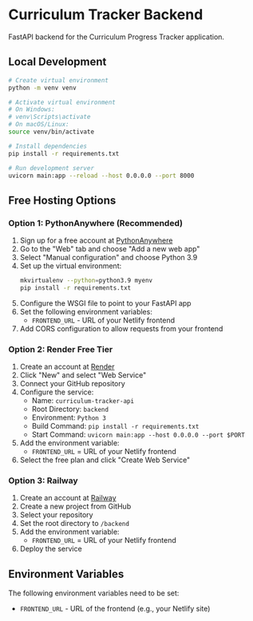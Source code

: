 # Curriculum Tracker Backend

FastAPI backend for the Curriculum Progress Tracker application.

## Local Development

```bash
# Create virtual environment
python -m venv venv

# Activate virtual environment
# On Windows:
# venv\Scripts\activate
# On macOS/Linux:
source venv/bin/activate

# Install dependencies
pip install -r requirements.txt

# Run development server
uvicorn main:app --reload --host 0.0.0.0 --port 8000
```

## Free Hosting Options

### Option 1: PythonAnywhere (Recommended)

1. Sign up for a free account at [PythonAnywhere](https://www.pythonanywhere.com/)
2. Go to the "Web" tab and choose "Add a new web app"
3. Select "Manual configuration" and choose Python 3.9
4. Set up the virtual environment:
   ```bash
   mkvirtualenv --python=python3.9 myenv
   pip install -r requirements.txt
   ```
5. Configure the WSGI file to point to your FastAPI app
6. Set the following environment variables:
   - `FRONTEND_URL` - URL of your Netlify frontend
7. Add CORS configuration to allow requests from your frontend

### Option 2: Render Free Tier

1. Create an account at [Render](https://render.com/)
2. Click "New" and select "Web Service"
3. Connect your GitHub repository
4. Configure the service:
   - Name: `curriculum-tracker-api`
   - Root Directory: `backend`
   - Environment: `Python 3`
   - Build Command: `pip install -r requirements.txt`
   - Start Command: `uvicorn main:app --host 0.0.0.0 --port $PORT`
5. Add the environment variable:
   - `FRONTEND_URL` = URL of your Netlify frontend
6. Select the free plan and click "Create Web Service"

### Option 3: Railway

1. Create an account at [Railway](https://railway.app/)
2. Create a new project from GitHub
3. Select your repository
4. Set the root directory to `/backend`
5. Add the environment variable:
   - `FRONTEND_URL` = URL of your Netlify frontend
6. Deploy the service

## Environment Variables

The following environment variables need to be set:

- `FRONTEND_URL` - URL of the frontend (e.g., your Netlify site) 